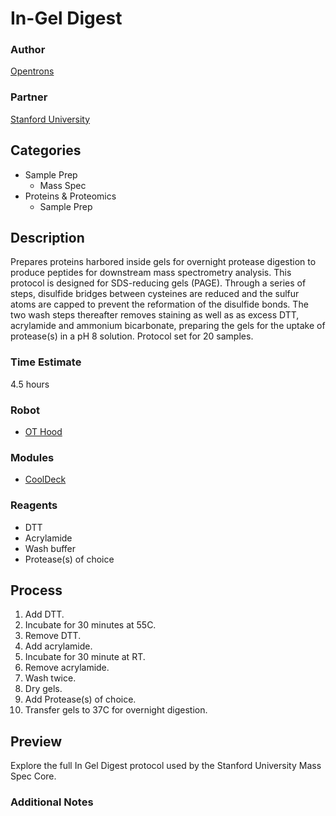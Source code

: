 # In-Gel Digest

### Author
[Opentrons](https://opentrons.com/)

### Partner
[Stanford University](https://www.stanford.edu/)

## Categories
* Sample Prep
	* Mass Spec
* Proteins & Proteomics
	* Sample Prep

## Description
Prepares proteins harbored inside gels for overnight protease digestion to produce peptides for downstream mass spectrometry analysis. This protocol is designed for SDS-reducing gels (PAGE). Through a series of steps, disulfide bridges between cysteines are reduced and the sulfur atoms are capped to prevent the reformation of the disulfide  bonds. The two wash steps thereafter removes staining as well as as excess DTT, acrylamide and ammonium bicarbonate, preparing the gels for the uptake of protease(s) in a pH 8 solution.  Protocol set for 20 samples.

### Time Estimate
4.5 hours

### Robot
* [OT Hood](https://opentrons.com/ot-one-hood) 

### Modules
* [CoolDeck](https://shop.opentrons.com/collections/labware/products/cold-deck)

### Reagents
* DTT
* Acrylamide
* Wash buffer
* Protease(s) of choice

## Process
1. Add DTT.
2. Incubate for 30 minutes at 55C.
3. Remove DTT.
4. Add acrylamide.
5. Incubate for 30 minute at RT.
6. Remove acrylamide. 
7. Wash twice.
8. Dry gels.
9. Add Protease(s) of choice.
10. Transfer gels to 37C for overnight digestion.

## Preview
Explore the full In Gel Digest protocol used by the Stanford University Mass Spec Core.

### Additional Notes
